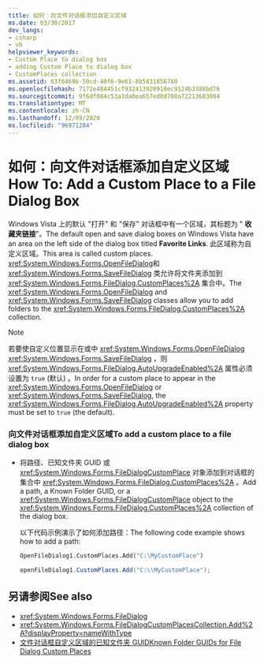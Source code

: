 ```yaml
---
title: 如何：向文件对话框添加自定义区域
ms.date: 03/30/2017
dev_langs:
- csharp
- vb
helpviewer_keywords:
- Custom Place to dialog box
- adding Custom Place to dialog box
- CustomPlaces collection
ms.assetid: 63f6469b-59cd-40f6-9e61-8b5831856780
ms.openlocfilehash: 7172e484451cf932413920910ec9124b3388bd76
ms.sourcegitcommit: 9f6df084c53a3da0ea657ed0d708a72213683084
ms.translationtype: MT
ms.contentlocale: zh-CN
ms.lasthandoff: 12/09/2020
ms.locfileid: "96971284"
---
```

# <a name="how-to-add-a-custom-place-to-a-file-dialog-box"></a><span data-ttu-id="5fa81-102">如何：向文件对话框添加自定义区域</span><span class="sxs-lookup"><span data-stu-id="5fa81-102">How To: Add a Custom Place to a File Dialog Box</span></span>
<span data-ttu-id="5fa81-103">Windows Vista 上的默认 "打开" 和 "保存" 对话框中有一个区域，其标题为 " **收藏夹链接**"。</span><span class="sxs-lookup"><span data-stu-id="5fa81-103">The default open and save dialog boxes on Windows Vista have an area on the left side of the dialog box titled **Favorite Links**.</span></span> <span data-ttu-id="5fa81-104">此区域称为自定义区域。</span><span class="sxs-lookup"><span data-stu-id="5fa81-104">This area is called custom places.</span></span> <span data-ttu-id="5fa81-105"><xref:System.Windows.Forms.OpenFileDialog>和 <xref:System.Windows.Forms.SaveFileDialog> 类允许将文件夹添加到 <xref:System.Windows.Forms.FileDialog.CustomPlaces%2A> 集合中。</span><span class="sxs-lookup"><span data-stu-id="5fa81-105">The <xref:System.Windows.Forms.OpenFileDialog> and <xref:System.Windows.Forms.SaveFileDialog> classes allow you to add folders to the <xref:System.Windows.Forms.FileDialog.CustomPlaces%2A> collection.</span></span>  
  
> [!NOTE]
> <span data-ttu-id="5fa81-106">若要使自定义位置显示在或中 <xref:System.Windows.Forms.OpenFileDialog> <xref:System.Windows.Forms.SaveFileDialog> ，则 <xref:System.Windows.Forms.FileDialog.AutoUpgradeEnabled%2A> 属性必须设置为 `true` (默认) 。</span><span class="sxs-lookup"><span data-stu-id="5fa81-106">In order for a custom place to appear in the <xref:System.Windows.Forms.OpenFileDialog> or <xref:System.Windows.Forms.SaveFileDialog>, the <xref:System.Windows.Forms.FileDialog.AutoUpgradeEnabled%2A> property must be set to `true` (the default).</span></span>  
  
### <a name="to-add-a-custom-place-to-a-file-dialog-box"></a><span data-ttu-id="5fa81-107">向文件对话框添加自定义区域</span><span class="sxs-lookup"><span data-stu-id="5fa81-107">To add a custom place to a file dialog box</span></span>  
  
- <span data-ttu-id="5fa81-108">将路径、已知文件夹 GUID 或 <xref:System.Windows.Forms.FileDialogCustomPlace> 对象添加到对话框的集合中 <xref:System.Windows.Forms.FileDialog.CustomPlaces%2A> 。</span><span class="sxs-lookup"><span data-stu-id="5fa81-108">Add a path, a Known Folder GUID, or a <xref:System.Windows.Forms.FileDialogCustomPlace> object to the <xref:System.Windows.Forms.FileDialog.CustomPlaces%2A> collection of the dialog box.</span></span>  
  
     <span data-ttu-id="5fa81-109">以下代码示例演示了如何添加路径：</span><span class="sxs-lookup"><span data-stu-id="5fa81-109">The following code example shows how to add a path:</span></span>  
  
    ```vb  
    OpenFileDialog1.CustomPlaces.Add("C:\MyCustomPlace")  
    ```  
  
    ```csharp  
    openFileDialog1.CustomPlaces.Add("C:\\MyCustomPlace");  
    ```  
  
## <a name="see-also"></a><span data-ttu-id="5fa81-110">另请参阅</span><span class="sxs-lookup"><span data-stu-id="5fa81-110">See also</span></span>

- <xref:System.Windows.Forms.FileDialog>
- <xref:System.Windows.Forms.FileDialogCustomPlacesCollection.Add%2A?displayProperty=nameWithType>
- [<span data-ttu-id="5fa81-111">文件对话框自定义区域的已知文件夹 GUID</span><span class="sxs-lookup"><span data-stu-id="5fa81-111">Known Folder GUIDs for File Dialog Custom Places</span></span>](known-folder-guids-for-file-dialog-custom-places.md)
